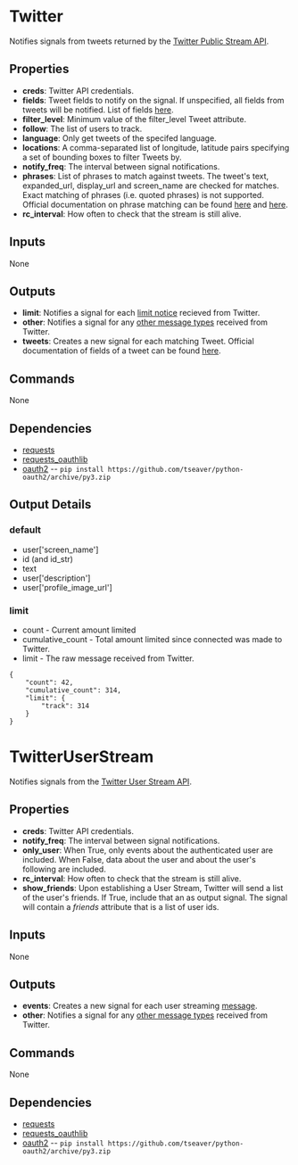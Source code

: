Twitter
=======
Notifies signals from tweets returned by the [Twitter Public Stream API](https://dev.twitter.com/docs/api/1.1/post/statuses/filter).

Properties
----------
- **creds**: Twitter API credentials.
- **fields**: Tweet fields to notify on the signal. If unspecified, all fields from tweets will be notified. List of fields [here](https://dev.twitter.com/docs/platform-objects/tweets).
- **filter_level**: Minimum value of the filter_level Tweet attribute.
- **follow**: The list of users to track.
- **language**: Only get tweets of the specifed language.
- **locations**: A comma-separated list of longitude, latitude pairs specifying a set of bounding boxes to filter Tweets by.
- **notify_freq**: The interval between signal notifications.
- **phrases**: List of phrases to match against tweets. The tweet's text, expanded_url, display_url and screen_name are checked for matches. Exact matching of phrases (i.e. quoted phrases) is not supported. Official documentation on phrase matching can be found [here](https://dev.twitter.com/docs/streaming-apis/parameters#track) and [here](https://dev.twitter.com/docs/streaming-apis/keyword-matching).
- **rc_interval**: How often to check that the stream is still alive.

Inputs
------
None

Outputs
-------
- **limit**: Notifies a signal for each [limit notice](https://dev.twitter.com/streaming/overview/messages-types#limit_notices) recieved from Twitter.
- **other**: Notifies a signal for any [other message types](https://dev.twitter.com/streaming/overview/messages-types#limit_notices) received from Twitter.
- **tweets**: Creates a new signal for each matching Tweet. Official documentation of fields of a tweet can be found [here](https://dev.twitter.com/docs/platform-objects/tweets).

Commands
--------
None

Dependencies
------------
-   [requests](https://pypi.python.org/pypi/requests/)
-   [requests_oauthlib](https://pypi.python.org/pypi/requests-oauthlib)
-   [oauth2](https://github.com/tseaver/python-oauth2/tree/py3-redux) -- `pip install https://github.com/tseaver/python-oauth2/archive/py3.zip`

Output Details
--------------
### default
-   user['screen\_name']
-   id (and id_str)
-   text
-   user['description']
-   user['profile\_image\_url']
### limit
-   count - Current amount limited
-   cumulative_count - Total amount limited since connected was made to Twitter.
-   limit - The raw message received from Twitter.
```
{
    "count": 42,
    "cumulative_count": 314,
    "limit": {
        "track": 314
    }
}
```

TwitterUserStream
=================
Notifies signals from the [Twitter User Stream API](https://dev.twitter.com/streaming/userstreams).

Properties
----------
- **creds**: Twitter API credentials.
- **notify_freq**: The interval between signal notifications.
- **only_user**: When True, only events about the authenticated user are included. When False, data about the user and about the user's following are included.
- **rc_interval**: How often to check that the stream is still alive.
- **show_friends**: Upon establishing a User Stream, Twitter will send a list of the user's friends. If True, include that an as output signal. The signal will contain a *friends* attribute that is a list of user ids.

Inputs
------
None

Outputs
-------
- **events**: Creates a new signal for each user streaming [message](https://dev.twitter.com/streaming/overview/messages-types).
- **other**: Notifies a signal for any [other message types](https://dev.twitter.com/streaming/overview/messages-types#limit_notices) received from Twitter.

Commands
--------
None

Dependencies
------------
-   [requests](https://pypi.python.org/pypi/requests/)
-   [requests_oauthlib](https://pypi.python.org/pypi/requests-oauthlib)
-   [oauth2](https://github.com/tseaver/python-oauth2/tree/py3-redux) -- `pip install https://github.com/tseaver/python-oauth2/archive/py3.zip`

